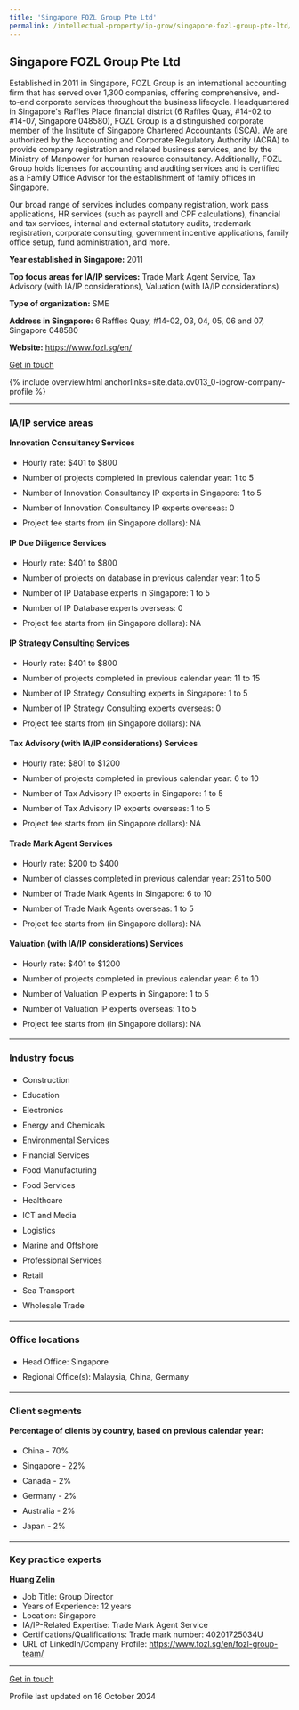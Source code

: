 ```yaml
---
title: 'Singapore FOZL Group Pte Ltd'
permalink: /intellectual-property/ip-grow/singapore-fozl-group-pte-ltd/
---
```


## Singapore FOZL Group Pte Ltd

Established in 2011 in Singapore, FOZL Group is an international accounting firm that has served over 1,300 companies, offering comprehensive, end-to-end corporate services throughout the business lifecycle. Headquartered in Singapore's Raffles Place financial district (6 Raffles Quay, #14-02 to #14-07, Singapore 048580), FOZL Group is a distinguished corporate member of the Institute of Singapore Chartered Accountants (ISCA). We are authorized by the Accounting and Corporate Regulatory Authority (ACRA) to provide company registration and related business services, and by the Ministry of Manpower for human resource consultancy. Additionally, FOZL Group holds licenses for accounting and auditing services and is certified as a Family Office Advisor for the establishment of family offices in Singapore.

Our broad range of services includes company registration, work pass applications, HR services (such as payroll and CPF calculations), financial and tax services, internal and external statutory audits, trademark registration, corporate consulting, government incentive applications, family office setup, fund administration, and more.

<b>Year established in Singapore:</b> 2011

<b>Top focus areas for IA/IP services:</b> Trade Mark Agent Service, Tax Advisory (with IA/IP considerations), Valuation (with IA/IP considerations)

<b>Type of organization:</b> SME

<b>Address in Singapore:</b> 6 Raffles Quay, #14-02, 03, 04, 05, 06 and 07, Singapore 048580

<b>Website:</b> <a href='https://www.fozl.sg/en/'>https://www.fozl.sg/en/</a>

<a class='btn' href='https://form.gov.sg/67cfff2f5970360876646f17' target='_blank' rel='noopener'>Get in touch</a>

{% include overview.html anchorlinks=site.data.ov013_0-ipgrow-company-profile %}

---
<a name='ip-related-service-areas'></a>
### IA/IP service areas

**Innovation Consultancy Services**

<ul>
<li style='line-height: 27px; margin: 0px 0px !important'>Hourly rate:  $401 to $800</li>
<li style='line-height: 27px; margin: 0px 0px !important'>Number of projects completed in previous calendar year: 1 to 5</li>
<li style='line-height: 27px; margin: 0px 0px !important'>Number of Innovation Consultancy IP experts in Singapore: 1 to 5</li>
<li style='line-height: 27px; margin: 0px 0px !important'>Number of Innovation Consultancy IP experts overseas: 0</li>
<li style='line-height: 27px; margin: 0px 0px !important'>Project fee starts from (in Singapore dollars):  NA</li>
</ul>

**IP Due Diligence Services**

<ul>
<li style='line-height: 27px; margin: 0px 0px !important'>Hourly rate:  $401 to $800</li>
<li style='line-height: 27px; margin: 0px 0px !important'>Number of projects on database in previous calendar year: 1 to 5</li>
<li style='line-height: 27px; margin: 0px 0px !important'>Number of IP Database experts in Singapore: 1 to 5</li>
<li style='line-height: 27px; margin: 0px 0px !important'>Number of IP Database experts overseas: 0</li>
<li style='line-height: 27px; margin: 0px 0px !important'>Project fee starts from (in Singapore dollars):  NA</li>
</ul>

**IP Strategy Consulting Services**

<ul>
<li style='line-height: 27px; margin: 0px 0px !important'>Hourly rate:  $401 to $800</li>
<li style='line-height: 27px; margin: 0px 0px !important'>Number of projects completed in previous calendar year: 11 to 15</li>
<li style='line-height: 27px; margin: 0px 0px !important'>Number of IP Strategy Consulting experts in Singapore: 1 to 5</li>
<li style='line-height: 27px; margin: 0px 0px !important'>Number of IP Strategy Consulting experts overseas: 0</li>
<li style='line-height: 27px; margin: 0px 0px !important'>Project fee starts from (in Singapore dollars):  NA</li>
</ul>

**Tax Advisory (with IA/IP considerations) Services**

<ul>
<li style='line-height: 27px; margin: 0px 0px !important'>Hourly rate:  $801 to $1200</li>
<li style='line-height: 27px; margin: 0px 0px !important'>Number of projects completed in previous calendar year: 6 to 10</li>
<li style='line-height: 27px; margin: 0px 0px !important'>Number of Tax Advisory IP experts in Singapore: 1 to 5</li>
<li style='line-height: 27px; margin: 0px 0px !important'>Number of Tax Advisory IP experts overseas: 1 to 5</li>
<li style='line-height: 27px; margin: 0px 0px !important'>Project fee starts from (in Singapore dollars):  NA</li>
</ul>

**Trade Mark Agent Services**

<ul>
<li style='line-height: 27px; margin: 0px 0px !important'>Hourly rate:  $200 to $400</li>
<li style='line-height: 27px; margin: 0px 0px !important'>Number of classes completed in previous calendar year: 251 to 500</li>
<li style='line-height: 27px; margin: 0px 0px !important'>Number of Trade Mark Agents in Singapore: 6 to 10</li>
<li style='line-height: 27px; margin: 0px 0px !important'>Number of Trade Mark Agents overseas: 1 to 5</li>
<li style='line-height: 27px; margin: 0px 0px !important'>Project fee starts from (in Singapore dollars):  NA</li>
</ul>

**Valuation (with IA/IP considerations) Services**

<ul>
<li style='line-height: 27px; margin: 0px 0px !important'>Hourly rate:  $401 to $1200</li>
<li style='line-height: 27px; margin: 0px 0px !important'>Number of projects completed in previous calendar year: 6 to 10</li>
<li style='line-height: 27px; margin: 0px 0px !important'>Number of Valuation IP experts in Singapore: 1 to 5</li>
<li style='line-height: 27px; margin: 0px 0px !important'>Number of Valuation IP experts overseas: 1 to 5</li>
<li style='line-height: 27px; margin: 0px 0px !important'>Project fee starts from (in Singapore dollars):  NA</li>
</ul>

---
<a name='industry-focus'></a>
### Industry focus

<ul><li style='line-height: 27px; margin: 0px 0px !important'> Construction</li><li style='line-height: 27px; margin: 0px 0px !important'>Education</li><li style='line-height: 27px; margin: 0px 0px !important'>Electronics</li><li style='line-height: 27px; margin: 0px 0px !important'>Energy and Chemicals</li><li style='line-height: 27px; margin: 0px 0px !important'>Environmental Services</li><li style='line-height: 27px; margin: 0px 0px !important'>Financial Services</li><li style='line-height: 27px; margin: 0px 0px !important'>Food Manufacturing</li><li style='line-height: 27px; margin: 0px 0px !important'>Food Services</li><li style='line-height: 27px; margin: 0px 0px !important'>Healthcare</li><li style='line-height: 27px; margin: 0px 0px !important'>ICT and Media</li><li style='line-height: 27px; margin: 0px 0px !important'>Logistics</li><li style='line-height: 27px; margin: 0px 0px !important'>Marine and Offshore</li><li style='line-height: 27px; margin: 0px 0px !important'>Professional Services</li><li style='line-height: 27px; margin: 0px 0px !important'>Retail</li><li style='line-height: 27px; margin: 0px 0px !important'>Sea Transport</li><li style='line-height: 27px; margin: 0px 0px !important'>Wholesale Trade</li></ul>

---
<a name='office-locations'></a>
### Office locations

<ul><li style='line-height: 27px; margin: 0px 0px !important'> Head Office: Singapore</li><li style='line-height: 27px; margin: 0px 0px !important'>Regional Office(s): Malaysia, China, Germany</li></ul>

---
<a name='client-segments'></a>
### Client segments

**Percentage of clients by country, based on previous calendar year:**

<ul><li style='line-height: 27px; margin: 0px 0px !important'> China - 70%</li><li style='line-height: 27px; margin: 0px 0px !important'>Singapore - 22%</li><li style='line-height: 27px; margin: 0px 0px !important'>Canada - 2%</li><li style='line-height: 27px; margin: 0px 0px !important'>Germany - 2%</li><li style='line-height: 27px; margin: 0px 0px !important'> Australia - 2%</li><li style='line-height: 27px; margin: 0px 0px !important'> Japan - 2%</li></ul>

---
<a name='key-practice-experts'></a>
### Key practice experts

**Huang Zelin**

- Job Title: Group Director
- Years of Experience: 12 years
- Location: Singapore
- IA/IP-Related Expertise: Trade Mark Agent Service
- Certifications/Qualifications: Trade mark number: 40201725034U
- URL of LinkedIn/Company Profile: <a href="https://www.fozl.sg/en/fozl-group-team/" target="_blank" rel="noopener">https://www.fozl.sg/en/fozl-group-team/</a>

---
<p>
<a class='btn' href='https://form.gov.sg/67cfff2f5970360876646f17' target='_blank' rel='noopener'>Get in touch</a>
</p>
Profile last updated on 16 October 2024
